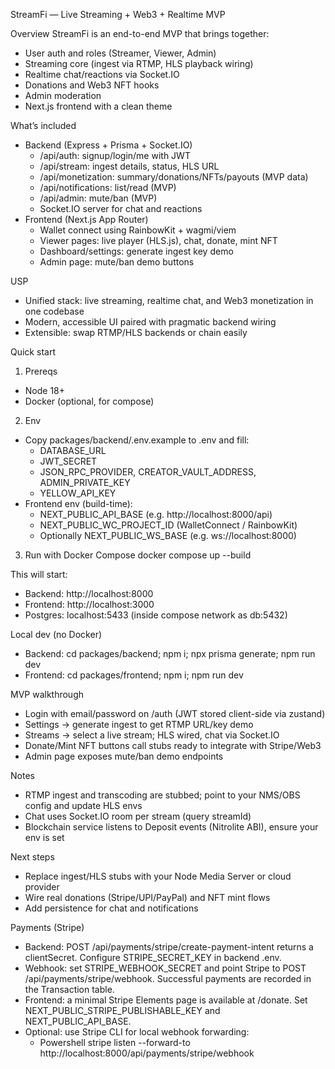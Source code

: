 StreamFi — Live Streaming + Web3 + Realtime MVP

Overview
StreamFi is an end-to-end MVP that brings together:

- User auth and roles (Streamer, Viewer, Admin)
- Streaming core (ingest via RTMP, HLS playback wiring)
- Realtime chat/reactions via Socket.IO
- Donations and Web3 NFT hooks
- Admin moderation
- Next.js frontend with a clean theme

What’s included
- Backend (Express + Prisma + Socket.IO)
	- /api/auth: signup/login/me with JWT
	- /api/stream: ingest details, status, HLS URL
	- /api/monetization: summary/donations/NFTs/payouts (MVP data)
	- /api/notifications: list/read (MVP)
	- /api/admin: mute/ban (MVP)
	- Socket.IO server for chat and reactions
- Frontend (Next.js App Router)
	- Wallet connect using RainbowKit + wagmi/viem
	- Viewer pages: live player (HLS.js), chat, donate, mint NFT
	- Dashboard/settings: generate ingest key demo
	- Admin page: mute/ban demo buttons

USP
- Unified stack: live streaming, realtime chat, and Web3 monetization in one codebase
- Modern, accessible UI paired with pragmatic backend wiring
- Extensible: swap RTMP/HLS backends or chain easily

Quick start
1) Prereqs
- Node 18+
- Docker (optional, for compose)

2) Env
- Copy packages/backend/.env.example to .env and fill:
	- DATABASE_URL
	- JWT_SECRET
	- JSON_RPC_PROVIDER, CREATOR_VAULT_ADDRESS, ADMIN_PRIVATE_KEY
	- YELLOW_API_KEY
- Frontend env (build-time):
	- NEXT_PUBLIC_API_BASE (e.g. http://localhost:8000/api)
	- NEXT_PUBLIC_WC_PROJECT_ID (WalletConnect / RainbowKit)
	- Optionally NEXT_PUBLIC_WS_BASE (e.g. ws://localhost:8000)

3) Run with Docker Compose
docker compose up --build

This will start:
- Backend: http://localhost:8000
- Frontend: http://localhost:3000
- Postgres: localhost:5433 (inside compose network as db:5432)

Local dev (no Docker)
- Backend: cd packages/backend; npm i; npx prisma generate; npm run dev
- Frontend: cd packages/frontend; npm i; npm run dev

MVP walkthrough
- Login with email/password on /auth (JWT stored client-side via zustand)
- Settings → generate ingest to get RTMP URL/key demo
- Streams → select a live stream; HLS wired, chat via Socket.IO
- Donate/Mint NFT buttons call stubs ready to integrate with Stripe/Web3
- Admin page exposes mute/ban demo endpoints

Notes
- RTMP ingest and transcoding are stubbed; point to your NMS/OBS config and update HLS envs
- Chat uses Socket.IO room per stream (query streamId)
- Blockchain service listens to Deposit events (Nitrolite ABI), ensure your env is set

Next steps
- Replace ingest/HLS stubs with your Node Media Server or cloud provider
- Wire real donations (Stripe/UPI/PayPal) and NFT mint flows
- Add persistence for chat and notifications

Payments (Stripe)
- Backend: POST /api/payments/stripe/create-payment-intent returns a clientSecret. Configure STRIPE_SECRET_KEY in backend .env.
- Webhook: set STRIPE_WEBHOOK_SECRET and point Stripe to POST /api/payments/stripe/webhook. Successful payments are recorded in the Transaction table.
- Frontend: a minimal Stripe Elements page is available at /donate. Set NEXT_PUBLIC_STRIPE_PUBLISHABLE_KEY and NEXT_PUBLIC_API_BASE.
- Optional: use Stripe CLI for local webhook forwarding:
	- Powershell
		stripe listen --forward-to http://localhost:8000/api/payments/stripe/webhook